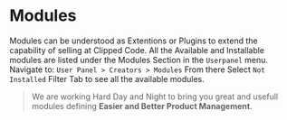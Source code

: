 # Modules

Modules can be understood as Extentions or Plugins to extend the capability of selling at Clipped Code. All the Available and Installable modules are listed under the Modules Section in the `Userpanel` menu. Navigate to: `User Panel > Creators > Modules` From there Select `Not Installed` Filter Tab to see all the available modules.

> We are working Hard Day and Night to bring you great and usefull modules defining **Easier and Better Product Management**.

